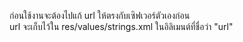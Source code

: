 ก่อนใช้งานจะต้องไปแก้ url ให้ตรงกับเซิฟเวอร์ตัวเองก่อน  
url จะเก็บไว้ใน res/values/strings.xml ในอิลิเมนต์ที่ชื่อว่า "url"
